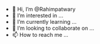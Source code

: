 - 👋 Hi, I’m @Rahimpatwary
- 👀 I’m interested in ...
- 🌱 I’m currently learning ...
- 💞️ I’m looking to collaborate on ...
- 📫 How to reach me ...

<!---
Rahimpatwary/Rahimpatwary is a ✨ special ✨ repository because its `README.md` (this file) appears on your GitHub profile.
You can click the Preview link to take a look at your changes.
--->
